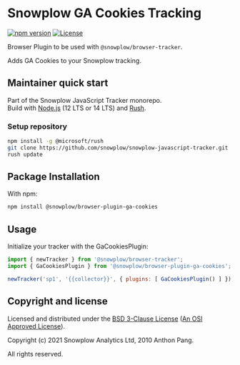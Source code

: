 # Snowplow GA Cookies Tracking

[![npm version][npm-image]][npm-url]
[![License][license-image]](LICENSE)

Browser Plugin to be used with `@snowplow/browser-tracker`.

Adds GA Cookies to your Snowplow tracking.

## Maintainer quick start

Part of the Snowplow JavaScript Tracker monorepo.  
Build with [Node.js](https://nodejs.org/en/) (12 LTS or 14 LTS) and [Rush](https://rushjs.io/).

### Setup repository

```bash
npm install -g @microsoft/rush 
git clone https://github.com/snowplow/snowplow-javascript-tracker.git
rush update
```

## Package Installation

With npm:

```bash
npm install @snowplow/browser-plugin-ga-cookies
```

## Usage

Initialize your tracker with the GaCookiesPlugin:

```js
import { newTracker } from '@snowplow/browser-tracker';
import { GaCookiesPlugin } from '@snowplow/browser-plugin-ga-cookies';

newTracker('sp1', '{{collector}}', { plugins: [ GaCookiesPlugin() ] }); // Also stores reference at module level
```

## Copyright and license

Licensed and distributed under the [BSD 3-Clause License](LICENSE) ([An OSI Approved License][osi]).

Copyright (c) 2021 Snowplow Analytics Ltd, 2010 Anthon Pang.

All rights reserved.

[npm-url]: https://www.npmjs.com/package/@snowplow/browser-plugin-ga-cookies
[npm-image]: https://img.shields.io/npm/v/@snowplow/browser-plugin-ga-cookies
[docs]: https://docs.snowplowanalytics.com/docs/collecting-data/collecting-from-own-applications/javascript-tracker/
[osi]: https://opensource.org/licenses/BSD-3-Clause
[license-image]: https://img.shields.io/npm/l/@snowplow/browser-plugin-ga-cookies
